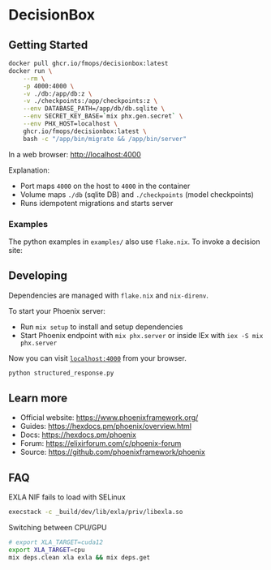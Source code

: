 # DecisionBox

## Getting Started

```sh
docker pull ghcr.io/fmops/decisionbox:latest
docker run \
    --rm \
    -p 4000:4000 \
    -v ./db:/app/db:z \
    -v ./checkpoints:/app/checkpoints:z \
    --env DATABASE_PATH=/app/db/db.sqlite \
    --env SECRET_KEY_BASE=`mix phx.gen.secret` \
    --env PHX_HOST=localhost \
    ghcr.io/fmops/decisionbox:latest \
    bash -c "/app/bin/migrate && /app/bin/server"
```

In a web browser: [http://localhost:4000](http://localhost:4000)


Explanation:

 - Port maps `4000` on the host to `4000` in the container
 - Volume maps `./db` (sqlite DB) and `./checkpoints` (model checkpoints)
 - Runs idempotent migrations and starts server


### Examples

The python examples in `examples/` also use `flake.nix`. To invoke a decision site:

## Developing

Dependencies are managed with `flake.nix` and `nix-direnv`.

To start your Phoenix server:

  * Run `mix setup` to install and setup dependencies
  * Start Phoenix endpoint with `mix phx.server` or inside IEx with `iex -S mix phx.server`

Now you can visit [`localhost:4000`](http://localhost:4000) from your browser.


```sh
python structured_response.py
```

## Learn more

  * Official website: https://www.phoenixframework.org/
  * Guides: https://hexdocs.pm/phoenix/overview.html
  * Docs: https://hexdocs.pm/phoenix
  * Forum: https://elixirforum.com/c/phoenix-forum
  * Source: https://github.com/phoenixframework/phoenix

## FAQ

EXLA NIF fails to load with SELinux

```sh
execstack -c _build/dev/lib/exla/priv/libexla.so
```

Switching between CPU/GPU

```sh
# export XLA_TARGET=cuda12
export XLA_TARGET=cpu
mix deps.clean xla exla && mix deps.get
```
